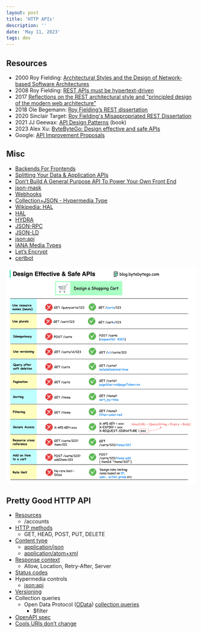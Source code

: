 ```yaml
---
layout: post
title: 'HTTP APIs'
description: ''
date: 'May 11, 2023'
tags: dev
---
```



## Resources

- 2000 Roy Fielding: [Architectural Styles and the Design of Network-based Software Architectures](https://www.ics.uci.edu/~fielding/pubs/dissertation/fielding_dissertation.pdf)
- 2008 Roy Fielding: [REST APIs must be hypertext-driven](https://roy.gbiv.com/untangled/2008/rest-apis-must-be-hypertext-driven)
- 2017 [Reflections on the REST architectural style and "principled design of the modern web architecture"](https://dl.acm.org/doi/10.1145/3106237.3121282)
- 2018 Ole Begemann: [Roy Fielding’s REST dissertation](https://oleb.net/2018/rest/)
- 2020 Sinclair Target: [Roy Fielding's Misappropriated REST Dissertation](https://twobithistory.org/2020/06/28/rest.html)
- 2021 JJ Geewax: [API Design Patterns](https://www.manning.com/books/api-design-patterns) (book)
- 2023 Alex Xu: [ByteByteGo: Design effective and safe APIs](https://blog.bytebytego.com/i/111973267/how-do-we-design-effective-and-safe-apis)
- Google: [API Improvement Proposals](https://google.aip.dev/)

## Misc

- [Backends For Frontends](https://samnewman.io/patterns/architectural/bff/)
- [Splitting Your Data & Application APIs](https://htmx.org/essays/splitting-your-apis/)
- [Don’t Build A General Purpose API To Power Your Own Front End](https://max.engineer/server-informed-ui)
- [json-mask](https://github.com/nemtsov/json-mask)
- [Webhooks](https://webhooks.fyi/)
- [Collection+JSON - Hypermedia Type](http://amundsen.com/media-types/collection/)
- [Wikipedia: HAL](https://en.wikipedia.org/wiki/Hypertext_Application_Language)
- [HAL](https://stateless.group/hal_specification.html)
- [HYDRA](https://www.markus-lanthaler.com/hydra/)
- [JSON-RPC](https://www.jsonrpc.org/)
- [JSON-LD](https://json-ld.org/)
- [json:api](https://jsonapi.org/)
- [IANA Media Types](https://www.iana.org/assignments/media-types/media-types.xhtml)
- [Let’s Encrypt](https://letsencrypt.org/)
- [certbot](https://certbot.eff.org/)

![ByteByteGo: Design effective and safe APIs](/images/posts/design-effective-and-safe-apis.jpg)


## Pretty Good HTTP API

- [Resources](https://restful-api-design.readthedocs.io/en/latest/resources.html)
    - /accounts
- [HTTP methods](https://www.rfc-editor.org/rfc/rfc9110#name-methods)
    - GET, HEAD, POST, PUT, DELETE
- [Content type](https://www.iana.org/assignments/media-types/media-types.xhtml)
    - [application/json](https://www.rfc-editor.org/rfc/rfc8259)
    - [application/atom+xml](https://datatracker.ietf.org/doc/html/rfc4287)
- [Response context](https://www.rfc-editor.org/rfc/rfc9110#name-response-context-fields)
    - Allow, Location, Retry-After, Server
- [Status codes](https://www.rfc-editor.org/rfc/rfc9110#name-status-codes)
- Hypermedia controls
    - [json:api](https://jsonapi.org/)
- [Versioning](https://stripe.com/blog/api-versioning)
- Collection queries
    - Open Data Protocol ([OData](https://www.odata.org/)) [collection queries](https://docs.oasis-open.org/odata/odata/v4.01/odata-v4.01-part1-protocol.html#_Toc31358947)
        - $filter
- [OpenAPI spec](https://www.openapis.org/)
- [Cools URIs don’t change](https://www.w3.org/Provider/Style/URI)
